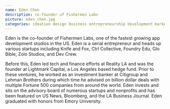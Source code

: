 ```yaml
---
name: Eden Chen
description: co-founder of Fishermen Labs
picture: eden_chen.jpg 
categories: ideation design business entrepreneurship development marketing coding
---
```



<p>

Eden is the co-founder of Fishermen Labs, one of the fastest growing app development studios in the US. Eden is a serial entrepreneur and heads up various startups including Knife and Fox, Ctrl Collective, Foundry Edu, Glo Bible, Zolo Studios, and Dev Crew.

Before this, Eden led tech and finance efforts at Reality LA and was the founder at Lightmark Capital, a Los Angeles based hedge fund. Prior to these ventures, he worked as an investment banker at Citigroup and Lehman Brothers during which time he advised on billion dollar deals with multiple Fortune 500 companies from around the world.  Eden invests and sits on the advisory board of numerous startups and nonprofits and has been featured on US News, Bloomberg, and the LA Business Journal. Eden graduated with honors from Emory University.

</p>
